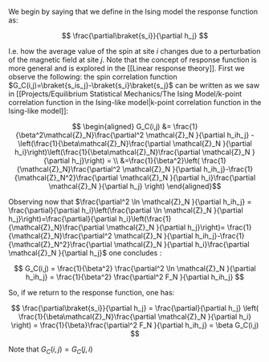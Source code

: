 We begin by saying that we define in the Ising model the response function as: 

$$ \frac{\partial\braket{s_i}}{\partial h_j} $$

I.e. how the average value of the spin at site $i$ changes due to a perturbation of the magnetic field at site $j$.
Note that the concept of response function is more general and is explored in the [[Linear response theory]].
First we observe the following: the spin correlation function $G_C(i,j)=\braket{s_is_j}-\braket{s_i}\braket{s_j}$ can be written as we saw in [[Projects/Equilibrium Statistical Mechanics/The Ising Model/k-point correlation function in the Ising-like model|k-point correlation function in the Ising-like model]]:

$$
\begin{aligned}
G_C(i,j) &= \frac{1}{\beta^2\mathcal{Z}_N}\frac{\partial^2 \mathcal{Z}_N }{\partial h_ih_j} - \left(\frac{1}{\beta\mathcal{Z}_N}\frac{\partial \mathcal{Z}_N }{\partial h_i}\right)\left(\frac{1}{\beta\mathcal{Z}_N}\frac{\partial \mathcal{Z}_N }{\partial h_j}\right) = \\
&=\frac{1}{\beta^2}\left( \frac{1}{\mathcal{Z}_N}\frac{\partial^2 \mathcal{Z}_N }{\partial h_ih_j}-\frac{1}{\mathcal{Z}_N^2}\frac{\partial \mathcal{Z}_N }{\partial h_i}\frac{\partial \mathcal{Z}_N }{\partial h_j} \right)
\end{aligned}$$

Observing now that $\frac{\partial^2 \ln \mathcal{Z}_N }{\partial h_ih_j} = \frac{\partial}{\partial h_i}\left(\frac{\partial \ln \mathcal{Z}_N }{\partial h_j}\right)=\frac{\partial}{\partial h_i}\left(\frac{1}{\mathcal{Z}_N}\frac{\partial \mathcal{Z}_N }{\partial h_j}\right)= \frac{1}{\mathcal{Z}_N}\frac{\partial^2 \mathcal{Z}_N }{\partial h_ih_j}-\frac{1}{\mathcal{Z}_N^2}\frac{\partial \mathcal{Z}_N }{\partial h_i}\frac{\partial \mathcal{Z}_N }{\partial h_j}$ one concludes :

$$ G_C(i,j) = \frac{1}{\beta^2} \frac{\partial^2 \ln \mathcal{Z}_N }{\partial h_ih_j} = \frac{1}{\beta^2} \frac{\partial^2 F_N }{\partial h_ih_j} $$

So, if we return to the response function, one has:

$$ \frac{\partial\braket{s_i}}{\partial h_j} = \frac{\partial}{\partial h_j} \left( \frac{1}{\beta\mathcal{Z}_N}\frac{\partial \mathcal{Z}_N }{\partial h_i} \right) = \frac{1}{\beta}\frac{\partial^2 F_N }{\partial h_ih_j} = \beta G_C(i,j) $$

Note that $G_C(i,j) =G_C(j,i)$
